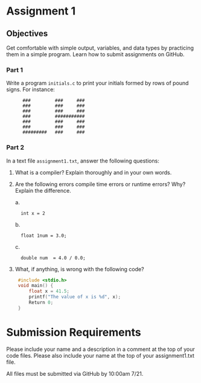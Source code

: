  # Assignment 1

## Objectives
Get comfortable with simple output, variables, and data types by practicing them in a simple program.
Learn how to submit assignments on GitHub.

### Part 1
Write a program `initials.c` to print your initials formed by rows of pound signs. For instance:
```
      ###         ###     ###
      ###         ###     ###
      ###         ###     ###
      ###         ###########
      ###         ###     ###
      ###         ###     ###
      #########   ###     ###
```

### Part 2
In a text file `assignment1.txt`, answer the following questions:

1.  What is a compiler? Explain thoroughly and in your own words. 

2.  Are the following errors compile time errors or runtime errors? Why? Explain the difference. 

    a.
    ```
      int x = 2
    ```
    b.
    ```
      float 1num = 3.0;
    ```
    c. 
    ```
      double num  = 4.0 / 0.0;
    ```
3. What, if anything, is wrong with the following code?

   ```c
    #include <stdio.h>
    void main() {  
        float x = 41.5;  
        printf("The value of x is %d", x);
        Return 0;
    }  
    ```

# Submission Requirements
Please include your name and a description in a comment at the top of your code files.  Please also include your name at the top of your assignment1.txt file.

All files must be submitted via GitHub by 10:00am 7/21.
